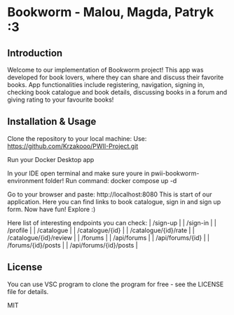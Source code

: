 # Bookworm - Malou, Magda, Patryk :3

## Introduction

Welcome to our implementation of Bookworm project! This app was developed for book lovers, where they can share and discuss their favorite
books. App functionalities include registering, navigation, signing in, checking book catalogue and book details, discussing books in a forum and giving rating to your favourite books!

## Installation & Usage

Clone the repository to your local machine: Use: https://github.com/Krzakooo/PWII-Project.git

Run your Docker Desktop app

In your IDE open terminal and make sure youre in pwii-bookworm-environment folder!
Run command:  docker compose up -d

Go to your browser and paste: http://localhost:8080
This is start of our application. Here you can find links to book catalogue, sign in and sign up form. Now have fun! Explore :)

Here list of interesting endpoints you can check:
| /sign-up 		 |
| /sign-in 		 |
| /profile	   	 |
| /catalogue		 |
| /catalogue/{id} 	 |
| /catalogue/{id}/rate   |
| /catalogue/{id}/review |
| /forums        	 |
| /api/forums      	 |
| /api/forums/{id} 	 |
| /forums/{id}/posts     |
| /api/forums/{id}/posts |


## License

You can use VSC program to clone the program for free - see the LICENSE file for details.

MIT
